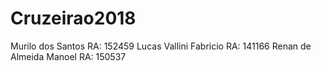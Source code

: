# Cruzeirao2018

Murilo dos Santos RA: 152459
Lucas Vallini Fabricio RA: 141166
Renan de Almeida Manoel RA: 150537
